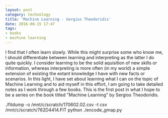 ```yaml
---
layout: post
category: technology
title: 'Machine Learning - Sergios Theodoridis'
date: 2016-08-15 17:47
tags:
- books
- machine learning
---
```


I find that I often learn slowly. While this might surprise some who 
know me, I should differentiate between learning and interpreting as 
the latter I do quite quickly. I consider learning to be the solid 
aquisition of new skills or information, whereas interpreting is 
more often (in my world) a simple extension of existing the extant 
knowledge I have with new facts or scenarios. In this light, I have
set about learning what I can on the topic of Machine Learning and to
aid myself in this effort, I am going to take detailed notes as I
work through a few books. This is the first post in what I hope to 
be a series on the book titled "Machine Learning" by Sergios 
Theodoridis.


 ./fitdump -o /mnt/c/scratch/170602.02.csv -t csv /mnt/c/scratch/762D4414.FIT
  python ./encode_gmap.py
  